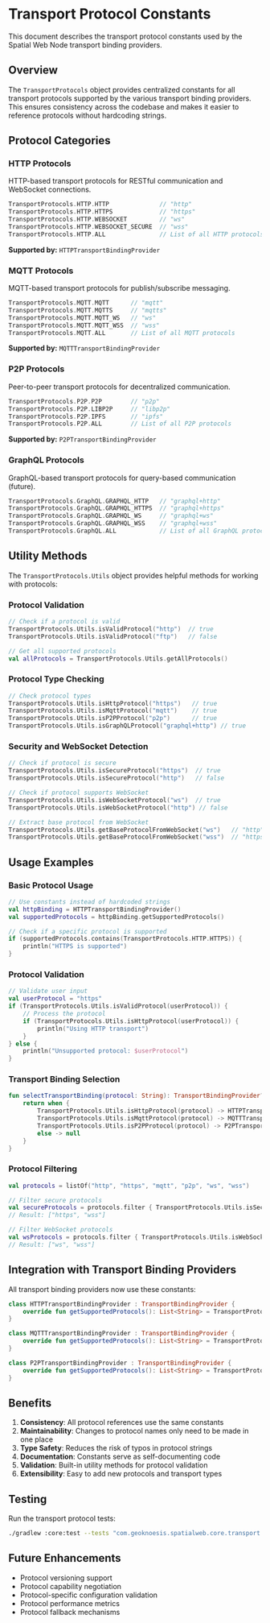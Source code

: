 # Transport Protocol Constants

This document describes the transport protocol constants used by the Spatial Web Node transport binding providers.

## Overview

The `TransportProtocols` object provides centralized constants for all transport protocols supported by the various transport binding providers. This ensures consistency across the codebase and makes it easier to reference protocols without hardcoding strings.

## Protocol Categories

### HTTP Protocols

HTTP-based transport protocols for RESTful communication and WebSocket connections.

```kotlin
TransportProtocols.HTTP.HTTP              // "http"
TransportProtocols.HTTP.HTTPS             // "https"
TransportProtocols.HTTP.WEBSOCKET         // "ws"
TransportProtocols.HTTP.WEBSOCKET_SECURE  // "wss"
TransportProtocols.HTTP.ALL               // List of all HTTP protocols
```

**Supported by:** `HTTPTransportBindingProvider`

### MQTT Protocols

MQTT-based transport protocols for publish/subscribe messaging.

```kotlin
TransportProtocols.MQTT.MQTT      // "mqtt"
TransportProtocols.MQTT.MQTTS     // "mqtts"
TransportProtocols.MQTT.MQTT_WS   // "ws"
TransportProtocols.MQTT.MQTT_WSS  // "wss"
TransportProtocols.MQTT.ALL       // List of all MQTT protocols
```

**Supported by:** `MQTTTransportBindingProvider`

### P2P Protocols

Peer-to-peer transport protocols for decentralized communication.

```kotlin
TransportProtocols.P2P.P2P        // "p2p"
TransportProtocols.P2P.LIBP2P     // "libp2p"
TransportProtocols.P2P.IPFS       // "ipfs"
TransportProtocols.P2P.ALL        // List of all P2P protocols
```

**Supported by:** `P2PTransportBindingProvider`

### GraphQL Protocols

GraphQL-based transport protocols for query-based communication (future).

```kotlin
TransportProtocols.GraphQL.GRAPHQL_HTTP   // "graphql+http"
TransportProtocols.GraphQL.GRAPHQL_HTTPS  // "graphql+https"
TransportProtocols.GraphQL.GRAPHQL_WS     // "graphql+ws"
TransportProtocols.GraphQL.GRAPHQL_WSS    // "graphql+wss"
TransportProtocols.GraphQL.ALL            // List of all GraphQL protocols
```

## Utility Methods

The `TransportProtocols.Utils` object provides helpful methods for working with protocols:

### Protocol Validation

```kotlin
// Check if a protocol is valid
TransportProtocols.Utils.isValidProtocol("http")  // true
TransportProtocols.Utils.isValidProtocol("ftp")   // false

// Get all supported protocols
val allProtocols = TransportProtocols.Utils.getAllProtocols()
```

### Protocol Type Checking

```kotlin
// Check protocol types
TransportProtocols.Utils.isHttpProtocol("https")   // true
TransportProtocols.Utils.isMqttProtocol("mqtt")    // true
TransportProtocols.Utils.isP2PProtocol("p2p")      // true
TransportProtocols.Utils.isGraphQLProtocol("graphql+http") // true
```

### Security and WebSocket Detection

```kotlin
// Check if protocol is secure
TransportProtocols.Utils.isSecureProtocol("https")  // true
TransportProtocols.Utils.isSecureProtocol("http")   // false

// Check if protocol supports WebSocket
TransportProtocols.Utils.isWebSocketProtocol("ws")  // true
TransportProtocols.Utils.isWebSocketProtocol("http") // false

// Extract base protocol from WebSocket
TransportProtocols.Utils.getBaseProtocolFromWebSocket("ws")   // "http"
TransportProtocols.Utils.getBaseProtocolFromWebSocket("wss")  // "https"
```

## Usage Examples

### Basic Protocol Usage

```kotlin
// Use constants instead of hardcoded strings
val httpBinding = HTTPTransportBindingProvider()
val supportedProtocols = httpBinding.getSupportedProtocols()

// Check if a specific protocol is supported
if (supportedProtocols.contains(TransportProtocols.HTTP.HTTPS)) {
    println("HTTPS is supported")
}
```

### Protocol Validation

```kotlin
// Validate user input
val userProtocol = "https"
if (TransportProtocols.Utils.isValidProtocol(userProtocol)) {
    // Process the protocol
    if (TransportProtocols.Utils.isHttpProtocol(userProtocol)) {
        println("Using HTTP transport")
    }
} else {
    println("Unsupported protocol: $userProtocol")
}
```

### Transport Binding Selection

```kotlin
fun selectTransportBinding(protocol: String): TransportBindingProvider? {
    return when {
        TransportProtocols.Utils.isHttpProtocol(protocol) -> HTTPTransportBindingProvider()
        TransportProtocols.Utils.isMqttProtocol(protocol) -> MQTTTransportBindingProvider()
        TransportProtocols.Utils.isP2PProtocol(protocol) -> P2PTransportBindingProvider()
        else -> null
    }
}
```

### Protocol Filtering

```kotlin
val protocols = listOf("http", "https", "mqtt", "p2p", "ws", "wss")

// Filter secure protocols
val secureProtocols = protocols.filter { TransportProtocols.Utils.isSecureProtocol(it) }
// Result: ["https", "wss"]

// Filter WebSocket protocols
val wsProtocols = protocols.filter { TransportProtocols.Utils.isWebSocketProtocol(it) }
// Result: ["ws", "wss"]
```

## Integration with Transport Binding Providers

All transport binding providers now use these constants:

```kotlin
class HTTPTransportBindingProvider : TransportBindingProvider {
    override fun getSupportedProtocols(): List<String> = TransportProtocols.HTTP.ALL
}

class MQTTTransportBindingProvider : TransportBindingProvider {
    override fun getSupportedProtocols(): List<String> = TransportProtocols.MQTT.ALL
}

class P2PTransportBindingProvider : TransportBindingProvider {
    override fun getSupportedProtocols(): List<String> = TransportProtocols.P2P.ALL
}
```

## Benefits

1. **Consistency**: All protocol references use the same constants
2. **Maintainability**: Changes to protocol names only need to be made in one place
3. **Type Safety**: Reduces the risk of typos in protocol strings
4. **Documentation**: Constants serve as self-documenting code
5. **Validation**: Built-in utility methods for protocol validation
6. **Extensibility**: Easy to add new protocols and transport types

## Testing

Run the transport protocol tests:

```bash
./gradlew :core:test --tests "com.geoknoesis.spatialweb.core.transport.TransportProtocolsTest"
```

## Future Enhancements

- Protocol versioning support
- Protocol capability negotiation
- Protocol-specific configuration validation
- Protocol performance metrics
- Protocol fallback mechanisms 